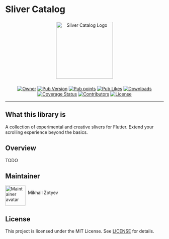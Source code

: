 # Sliver Catalog

###
<p align="center">
    <img src="https://i.ibb.co/ZHYQHkh/sliver-catalog-logo.png" alt="Sliver Catalog Logo" height="180">
</p>

###

<p align="center">
    <a href="https://github.com/MbIXjkee"><img src="https://img.shields.io/badge/Owner-mbixjkee-blueviolet.svg" alt="Owner"></a>
    <a href="https://pub.dev/packages/sliver_catalog"><img src="https://img.shields.io/pub/v/sliver_catalog?logo=dart&logoColor=white" alt="Pub Version"></a>
    <a href="https://pub.dev/packages/sliver_catalog"><img src="https://badgen.net/pub/points/sliver_catalog" alt="Pub points"></a>
    <a href="https://pub.dev/packages/sliver_catalog"><img src="https://badgen.net/pub/likes/sliver_catalog" alt="Pub Likes"></a>
    <a href="https://pub.dev/packages/sliver_catalog"><img src="https://img.shields.io/pub/dm/sliver_catalog" alt="Downloads"></a>
    <a href="https://app.codecov.io/gh/MbIXjkee/sliver_catalog"><img src="https://img.shields.io/codecov/c/github/MbIXjkee/sliver_catalog?flag=sliver_catalog&logo=codecov&logoColor=white" alt="Coverage Status"></a>
    <a href="https://github.com/MbIXjkee/sliver_catalog/graphs/contributors"><img src="https://badgen.net/github/contributors/MbIXjkee/sliver_catalog" alt="Contributors"></a>
    <a href="https://github.com/MbIXjkee/sliver_catalog/blob/main/LICENSE"><img src="https://badgen.net/github/license/MbIXjkee/sliver_catalog" alt="License"></a>
</p>

---

## What this library is

A collection of experimental and creative slivers for Flutter. Extend your scrolling experience beyond the basics.

## Overview

TODO

## Maintainer

<a href="https://github.com/MbIXjkee">
    <div style="display: inline-block;">
        <img src="https://i.ibb.co/6Hhpg5L/circle-ava-jedi.png" height="64" width="64" alt="Maintainer avatar">
        <p style="float:right; margin-left: 8px;">Mikhail Zotyev</p>
    </div>
</a>

## License

This project is licensed under the MIT License. See [LICENSE](https://github.com/MbIXjkee/sliver_catalog/blob/main/LICENSE) for details.
